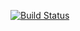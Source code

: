 [![Build Status](https://travis-ci.org/ThomasChant/learning.svg?branch=master)](https://travis-ci.org/ThomasChant/learning)
